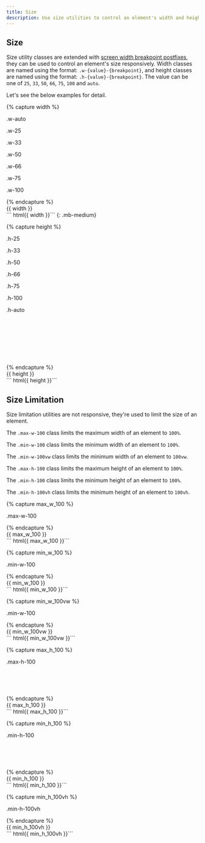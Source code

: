 ```yaml
---
title: Size
description: Use size utilities to control an element's width and height responsively.
---
```


## Size

Size utility classes are extended with [screen width breakpoint postfixes](), they can be used to control an element's size responsively. Width classes are named using the format: `.w-{value}-{breakpoint}`, and height classes are named using the format: `.h-{value}-{breakpoint}`. The value can be one of `25`, `33`, `50`, `66`, `75`, `100` and `auto`.

Let's see the below examples for detail.

{% capture width %}
<div class="bc-dark">
  <p class="w-auto px-small d-inline-block va-top bc-primary c-light">.w-auto</p>
  <p class="w-25 px-small bc-danger c-light">.w-25</p>
  <p class="w-33 px-small bc-primary c-light">.w-33</p>
  <p class="w-50 px-small bc-danger c-light">.w-50</p>
  <p class="w-66 px-small bc-primary c-light">.w-66</p>
  <p class="w-75 px-small bc-danger c-light">.w-75</p>
  <p class="w-100 px-small bc-primary c-light">.w-100</p>
</div>
{% endcapture %}
<div class="example">
  {{ width }}
</div>
``` html{{ width }}```
{: .mb-medium}

{% capture height %}
<div class="d-flex bc-dark" style="height: 21rem">
  <p class="h-25 px-tiny bc-primary c-light">.h-25</p>
  <p class="h-33 px-tiny bc-danger c-light">.h-33</p>
  <p class="h-50 px-tiny bc-primary c-light">.h-50</p>
  <p class="h-66 px-tiny bc-danger c-light">.h-66</p>
  <p class="h-75 px-tiny bc-primary c-light">.h-75</p>
  <p class="h-100 px-tiny bc-danger c-light">.h-100</p>
  <p class="h-auto px-tiny bc-primary c-light">.h-auto</p>
</div>
{% endcapture %}
<div class="example">
  {{ height }}
</div>
``` html{{ height }}```



## Size Limitation

Size limitation utilities are not responsive, they're used to limit the size of an element.

The `.max-w-100` class limits the maximum width of an element to `100%`.

The `.min-w-100` class limits the minimum width of an element to `100%`.

The `.min-w-100vw` class limits the minimum width of an element to `100vw`.

The `.max-h-100` class limits the maximum height of an element to `100%`.

The `.min-h-100` class limits the minimum height of an element to `100%`.

The `.min-h-100vh` class limits the minimum height of an element to `100vh`.




{% capture max_w_100 %}
<div class="bc-dark">
  <p style="width: 200%" class="max-w-100 px-small bc-primary c-light">.max-w-100</p>
</div>
{% endcapture %}
<div class="example">
  {{ max_w_100 }}
</div>
``` html{{ max_w_100 }}```

{% capture min_w_100 %}
<div class="bc-dark">
  <p style="width: 20%" class="min-w-100 px-small bc-primary c-light">.min-w-100</p>
</div>
{% endcapture %}
<div class="example">
  {{ min_w_100 }}
</div>
``` html{{ min_w_100 }}```

{% capture min_w_100vw %}
<div class="bc-dark">
  <p style="width: 20%" class="min-w-100vw px-small bc-primary c-light">.min-w-100</p>
</div>
{% endcapture %}
<div class="example">
  {{ min_w_100vw }}
</div>
``` html{{ min_w_100vw }}```


{% capture max_h_100 %}
<div class="bc-dark" style="height: 6rem">
  <p style="height: 200%" class="max-h-100 px-small bc-primary c-light">.max-h-100</p>
</div>
{% endcapture %}
<div class="example">
  {{ max_h_100 }}
</div>
``` html{{ max_h_100 }}```


{% capture min_h_100 %}
<div class="bc-dark" style="height: 6rem">
  <p class="min-h-100 px-small bc-primary c-light">.min-h-100</p>
</div>
{% endcapture %}
<div class="example">
  {{ min_h_100 }}
</div>
``` html{{ min_h_100 }}```

{% capture min_h_100vh %}
<div class="bc-dark">
  <p class="min-h-100vh px-small bc-primary c-light">.min-h-100vh</p>
</div>
{% endcapture %}
<div class="example">
  {{ min_h_100vh }}
</div>
``` html{{ min_h_100vh }}```

